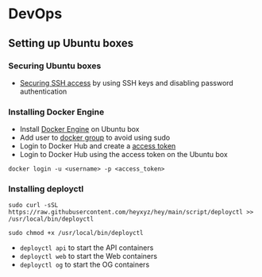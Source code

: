 # DevOps

## Setting up Ubuntu boxes

### Securing Ubuntu boxes

- [Securing SSH access](https://www.digitalocean.com/community/tutorials/how-to-configure-ssh-key-based-authentication-on-a-linux-server) by using SSH keys and disabling password authentication

### Installing Docker Engine

- Install [Docker Engine](https://docs.docker.com/engine/installation) on Ubuntu box
- Add user to [docker group](https://docs.docker.com/engine/install/linux-postinstall/) to avoid using sudo
- Login to Docker Hub and create a [access token](https://hub.docker.com/settings/security?generateToken=true)
- Login to Docker Hub using the access token on the Ubuntu box
```
docker login -u <username> -p <access_token>
```

### Installing deployctl

```
sudo curl -sSL https://raw.githubusercontent.com/heyxyz/hey/main/script/deployctl >> /usr/local/bin/deployctl
```
```
sudo chmod +x /usr/local/bin/deployctl
```
- `deployctl api` to start the API containers
- `deployctl web` to start the Web containers
- `deployctl og` to start the OG containers
